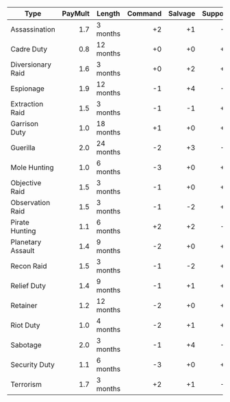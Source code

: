| Type                | PayMult |  Length   | Command | Salvage | Support | Transport |
|---------------------|--------:|-----------|--------:|--------:|--------:|----------:|
| Assassination       |    1.7  |  3 months |      +2 |      +1 |      -1 |       -2  |
| Cadre Duty          |    0.8  | 12 months |      +0 |      +0 |      +1 |       +0  |
| Diversionary Raid   |    1.6  |  3 months |      +0 |      +2 |      +2 |       +1  |
| Espionage           |    1.9  | 12 months |      -1 |      +4 |      -3 |       -2  |
| Extraction Raid     |    1.5  |  3 months |      -1 |      -1 |      +2 |       +1  |
| Garrison Duty       |    1.0  | 18 months |      +1 |      +0 |      +1 |       +0  |
| Guerilla            |    2.0  | 24 months |      -2 |      +3 |      -2 |       -1  |
| Mole Hunting        |    1.0  |  6 months |      -3 |      +0 |      +2 |       +1  |
| Objective Raid      |    1.5  |  3 months |      -1 |      +0 |      +2 |       +1  |
| Observation Raid    |    1.5  |  3 months |      -1 |      -2 |      +1 |       -1  |
| Pirate Hunting      |    1.1  |  6 months |      +2 |      +2 |      -1 |       -1  |
| Planetary Assault   |    1.4  |  9 months |      -2 |      +0 |      +2 |       +3  |
| Recon Raid          |    1.5  |  3 months |      -1 |      -2 |      +1 |       -1  |
| Relief Duty         |    1.4  |  9 months |      -1 |      +1 |      +1 |       +1  |
| Retainer            |    1.2  | 12 months |      -2 |      +0 |      +2 |       +1  |
| Riot Duty           |    1.0  |  4 months |      -2 |      +1 |      +2 |       +0  |
| Sabotage            |    2.0  |  3 months |      -1 |      +4 |      -3 |       -2  |
| Security Duty       |    1.1  |  6 months |      -3 |      +0 |      +2 |       +1  |
| Terrorism           |    1.7  |  3 months |      +2 |      +1 |      -1 |       -3  |
